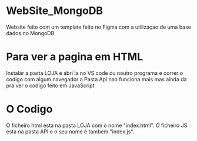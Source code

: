 # WebSite_MongoDB
Website feito com um template feito no Figma com a utilizaçao de uma base dados no MongoDB

# Para ver a pagina em HTML
Instalar a pasta LOJA e abri la no VS code ou noutro programa e correr o codigo com algum navegador a Pasta Api nao funciona mais mas ainda da pra ver o codigo feito em JavaScript


# O Codigo
O ficheiro html esta na pasta LOJA com o nome "index.html". O ficheiro JS esta na pasta API e o seu nome é tambem "index.js".


